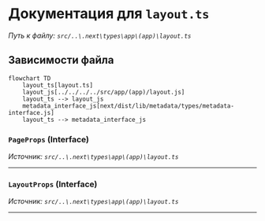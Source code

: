 # Документация для `layout.ts`

*Путь к файлу: `src/..\.next\types\app\(app)\layout.ts`*

## Зависимости файла

```mermaid
flowchart TD
    layout_ts[layout.ts]
    layout_js[../../../../src/app/(app)/layout.js]
    layout_ts --> layout_js
    metadata_interface_js[next/dist/lib/metadata/types/metadata-interface.js]
    layout_ts --> metadata_interface_js
```

### `PageProps` (Interface)

*Источник: `src/..\.next\types\app\(app)\layout.ts`*

---
### `LayoutProps` (Interface)

*Источник: `src/..\.next\types\app\(app)\layout.ts`*

---
